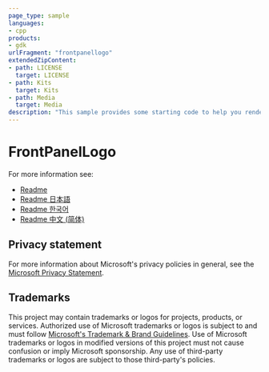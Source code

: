 ```yaml
---
page_type: sample
languages:
- cpp
products:
- gdk
urlFragment: "frontpanellogo"
extendedZipContent:
- path: LICENSE
  target: LICENSE
- path: Kits
  target: Kits
- path: Media
  target: Media
description: "This sample provides some starting code to help you render an image the Xbox Devkit front panel display using a standard image format."
---
```


# FrontPanelLogo

For more information see: 
- [Readme](https://github.com/microsoft/Xbox-GDK-Samples/blob/main/Samples/System/FrontPanelLogo/readme_en-us.md)
- [Readme 日本語](https://github.com/microsoft/Xbox-GDK-Samples/blob/main/Samples/System/FrontPanelLogo/readme_ja-jp.md)
- [Readme 한국어](https://github.com/microsoft/Xbox-GDK-Samples/blob/main/Samples/System/FrontPanelLogo/readme_ko-kr.md)
- [Readme 中文 (简体)](https://github.com/microsoft/Xbox-GDK-Samples/blob/main/Samples/System/FrontPanelLogo/readme_zh-cn.md)

## Privacy statement

For more information about Microsoft's privacy policies in general, see the [Microsoft Privacy Statement](https://privacy.microsoft.com/privacystatement/).

## Trademarks

This project may contain trademarks or logos for projects, products, or services. Authorized use of Microsoft trademarks or logos is subject to and must follow [Microsoft's Trademark & Brand Guidelines](https://www.microsoft.com/en-us/legal/intellectualproperty/trademarks/usage/general). Use of Microsoft trademarks or logos in modified versions of this project must not cause confusion or imply Microsoft sponsorship. Any use of third-party trademarks or logos are subject to those third-party's policies.
